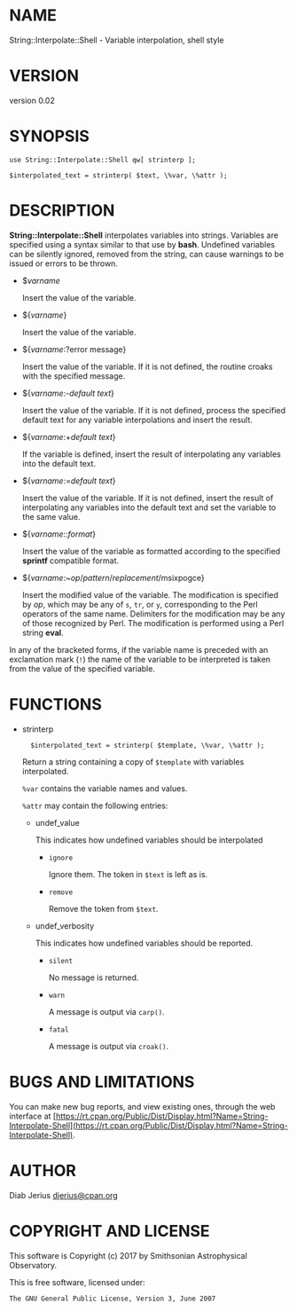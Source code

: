 # NAME

String::Interpolate::Shell - Variable interpolation, shell style

# VERSION

version 0.02

# SYNOPSIS

    use String::Interpolate::Shell qw[ strinterp ];

    $interpolated_text = strinterp( $text, \%var, \%attr );

# DESCRIPTION

**String::Interpolate::Shell** interpolates variables into strings.
Variables are specified using a syntax similar to that use by **bash**.
Undefined variables can be silently ignored, removed from the string,
can cause warnings to be issued or errors to be thrown.

- $_varname_

    Insert the value of the variable.

- ${_varname_}

    Insert the value of the variable.

- ${_varname_:?error message}

    Insert the value of the variable.  If it is not defined,
    the routine croaks with the specified message.

- ${_varname_:-_default text_}

    Insert the value of the variable.  If it is not defined,
    process the specified default text for any variable interpolations and
    insert the result.

- ${_varname_:+_default text_}

    If the variable is defined, insert the result of interpolating
    any variables into the default text.

- ${_varname_:=_default text_}

    Insert the value of the variable.  If it is not defined,
    insert the result of interpolating any variables into the default text
    and set the variable to the same value.

- ${_varname_::_format_}

    Insert the value of the variable as formatted according to the
    specified **sprintf** compatible format.

- ${_varname_:~_op_/_pattern_/_replacement_/msixpogce}

    Insert the modified value of the variable.  The modification is
    specified by _op_, which may be any of `s`, `tr`, or `y`,
    corresponding to the Perl operators of the same name. Delimiters for
    the modification may be any of those recognized by Perl.  The
    modification is performed using a Perl string **eval**.

In any of the bracketed forms, if the variable name is preceded with an exclamation mark (`!`)
the name of the variable to be interpreted is taken from the value of the specified variable.

# FUNCTIONS

- strinterp

        $interpolated_text = strinterp( $template, \%var, \%attr );

    Return a string containing a copy of `$template` with variables interpolated.

    `%var` contains the variable names and values.

    `%attr` may contain the following entries:

    - undef\_value

        This indicates how undefined variables should be interpolated

        - `ignore`

            Ignore them.  The token in `$text` is left as is.

        - `remove`

            Remove the token from `$text`.

    - undef\_verbosity

        This indicates how undefined variables should be reported.

        - `silent`

            No message is returned.

        - `warn`

            A message is output via `carp()`.

        - `fatal`

            A message is output via `croak()`.

# BUGS AND LIMITATIONS

You can make new bug reports, and view existing ones, through the
web interface at [https://rt.cpan.org/Public/Dist/Display.html?Name=String-Interpolate-Shell](https://rt.cpan.org/Public/Dist/Display.html?Name=String-Interpolate-Shell).

# AUTHOR

Diab Jerius <djerius@cpan.org>

# COPYRIGHT AND LICENSE

This software is Copyright (c) 2017 by Smithsonian Astrophysical Observatory.

This is free software, licensed under:

    The GNU General Public License, Version 3, June 2007
